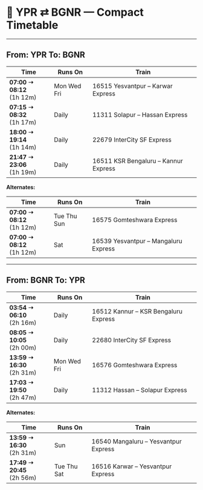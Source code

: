 # 🚆 YPR ⇄ BGNR — Compact Timetable

---

## <span class="badge bg-primary">From: YPR</span> <span class="badge bg-danger">To: BGNR</span>

<div class="table-responsive">
<table class="table table-sm table-dark table-hover align-middle">
  <thead>
    <tr class="text-secondary text-uppercase small">
      <th>Time</th>
      <th>Runs On</th>
      <th>Train</th>
    </tr>
  </thead>
  <tbody>
    <tr>
      <td>
        <strong class="text-warning">07:00 ➝ 08:12</strong>
        <div class="small text-muted">(1h 12m)</div>
      </td>
      <td>
        <span class="badge bg-primary">Mon</span>
        <span class="badge bg-primary">Wed</span>
        <span class="badge bg-primary">Fri</span>
      </td>
      <td>
        <span class="badge bg-light text-dark">16515</span>
        <span class="ms-1">Yesvantpur – Karwar Express</span>
      </td>
    </tr>
    <tr>
      <td>
        <strong class="text-warning">07:15 ➝ 08:32</strong>
        <div class="small text-muted">(1h 17m)</div>
      </td>
      <td><span class="badge bg-success">Daily</span></td>
      <td>
        <span class="badge bg-light text-dark">11311</span>
        <span class="ms-1">Solapur – Hassan Express</span>
      </td>
    </tr>
    <tr>
      <td>
        <strong class="text-warning">18:00 ➝ 19:14</strong>
        <div class="small text-muted">(1h 14m)</div>
      </td>
      <td><span class="badge bg-success">Daily</span></td>
      <td>
        <span class="badge bg-light text-dark">22679</span>
        <span class="ms-1">InterCity SF Express</span>
      </td>
    </tr>
    <tr>
      <td>
        <strong class="text-warning">21:47 ➝ 23:06</strong>
        <div class="small text-muted">(1h 19m)</div>
      </td>
      <td><span class="badge bg-success">Daily</span></td>
      <td>
        <span class="badge bg-light text-dark">16511</span>
        <span class="ms-1">KSR Bengaluru – Kannur Express</span>
      </td>
    </tr>
  </tbody>
</table>
</div>

**Alternates:**

<div class="table-responsive">
<table class="table table-sm table-dark table-hover align-middle">
  <thead>
    <tr class="text-secondary text-uppercase small">
      <th>Time</th>
      <th>Runs On</th>
      <th>Train</th>
    </tr>
  </thead>
  <tbody>
    <tr>
      <td>
        <strong class="text-warning">07:00 ➝ 08:12</strong>
        <div class="small text-muted">(1h 12m)</div>
      </td>
      <td>
        <span class="badge bg-info text-dark">Tue</span>
        <span class="badge bg-info text-dark">Thu</span>
        <span class="badge bg-info text-dark">Sun</span>
      </td>
      <td>
        <span class="badge bg-light text-dark">16575</span>
        <span class="ms-1">Gomteshwara Express</span>
      </td>
    </tr>
    <tr>
      <td>
        <strong class="text-warning">07:00 ➝ 08:12</strong>
        <div class="small text-muted">(1h 12m)</div>
      </td>
      <td><span class="badge bg-warning text-dark">Sat</span></td>
      <td>
        <span class="badge bg-light text-dark">16539</span>
        <span class="ms-1">Yesvantpur – Mangaluru Express</span>
      </td>
    </tr>
  </tbody>
</table>
</div>

---

## <span class="badge bg-primary">From: BGNR</span> <span class="badge bg-danger">To: YPR</span>

<div class="table-responsive">
<table class="table table-sm table-dark table-hover align-middle">
  <thead>
    <tr class="text-secondary text-uppercase small">
      <th>Time</th>
      <th>Runs On</th>
      <th>Train</th>
    </tr>
  </thead>
  <tbody>
    <tr>
      <td>
        <strong class="text-warning">03:54 ➝ 06:10</strong>
        <div class="small text-muted">(2h 16m)</div>
      </td>
      <td><span class="badge bg-success">Daily</span></td>
      <td>
        <span class="badge bg-light text-dark">16512</span>
        <span class="ms-1">Kannur – KSR Bengaluru Express</span>
      </td>
    </tr>
    <tr>
      <td>
        <strong class="text-warning">08:05 ➝ 10:05</strong>
        <div class="small text-muted">(2h 00m)</div>
      </td>
      <td><span class="badge bg-success">Daily</span></td>
      <td>
        <span class="badge bg-light text-dark">22680</span>
        <span class="ms-1">InterCity SF Express</span>
      </td>
    </tr>
    <tr>
      <td>
        <strong class="text-warning">13:59 ➝ 16:30</strong>
        <div class="small text-muted">(2h 31m)</div>
      </td>
      <td>
        <span class="badge bg-primary">Mon</span>
        <span class="badge bg-primary">Wed</span>
        <span class="badge bg-primary">Fri</span>
      </td>
      <td>
        <span class="badge bg-light text-dark">16576</span>
        <span class="ms-1">Gomteshwara Express</span>
      </td>
    </tr>
    <tr>
      <td>
        <strong class="text-warning">17:03 ➝ 19:50</strong>
        <div class="small text-muted">(2h 47m)</div>
      </td>
      <td><span class="badge bg-success">Daily</span></td>
      <td>
        <span class="badge bg-light text-dark">11312</span>
        <span class="ms-1">Hassan – Solapur Express</span>
      </td>
    </tr>
  </tbody>
</table>
</div>

**Alternates:**

<div class="table-responsive">
<table class="table table-sm table-dark table-hover align-middle">
  <thead>
    <tr class="text-secondary text-uppercase small">
      <th>Time</th>
      <th>Runs On</th>
      <th>Train</th>
    </tr>
  </thead>
  <tbody>
    <tr>
      <td>
        <strong class="text-warning">13:59 ➝ 16:30</strong>
        <div class="small text-muted">(2h 31m)</div>
      </td>
      <td><span class="badge bg-warning text-dark">Sun</span></td>
      <td>
        <span class="badge bg-light text-dark">16540</span>
        <span class="ms-1">Mangaluru – Yesvantpur Express</span>
      </td>
    </tr>
    <tr>
      <td>
        <strong class="text-warning">17:49 ➝ 20:45</strong>
        <div class="small text-muted">(2h 56m)</div>
      </td>
      <td>
        <span class="badge bg-info text-dark">Tue</span>
        <span class="badge bg-info text-dark">Thu</span>
        <span class="badge bg-info text-dark">Sat</span>
      </td>
      <td>
        <span class="badge bg-light text-dark">16516</span>
        <span class="ms-1">Karwar – Yesvantpur Express</span>
      </td>
    </tr>
  </tbody>
</table>
</div>